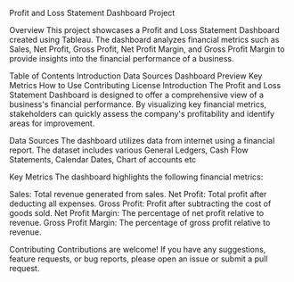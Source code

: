 Profit and Loss Statement Dashboard Project

Overview
This project showcases a Profit and Loss Statement Dashboard created using Tableau. The dashboard analyzes financial metrics such as Sales, Net Profit, Gross Profit, Net Profit Margin, and Gross Profit Margin to provide insights into the financial performance of a business.

Table of Contents
Introduction
Data Sources
Dashboard Preview
Key Metrics
How to Use
Contributing
License
Introduction
The Profit and Loss Statement Dashboard is designed to offer a comprehensive view of a business's financial performance. By visualizing key financial metrics, stakeholders can quickly assess the company's profitability and identify areas for improvement.

Data Sources
The dashboard utilizes data from internet using a financial report. The dataset includes various General Ledgers, Cash Flow Statements, Calendar Dates, Chart of accounts etc

Key Metrics
The dashboard highlights the following financial metrics:

Sales: Total revenue generated from sales.
Net Profit: Total profit after deducting all expenses.
Gross Profit: Profit after subtracting the cost of goods sold.
Net Profit Margin: The percentage of net profit relative to revenue.
Gross Profit Margin: The percentage of gross profit relative to revenue.

Contributing
Contributions are welcome! If you have any suggestions, feature requests, or bug reports, please open an issue or submit a pull request.
